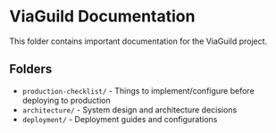# ViaGuild Documentation

This folder contains important documentation for the ViaGuild project.

## Folders

- `production-checklist/` - Things to implement/configure before deploying to production
- `architecture/` - System design and architecture decisions
- `deployment/` - Deployment guides and configurations